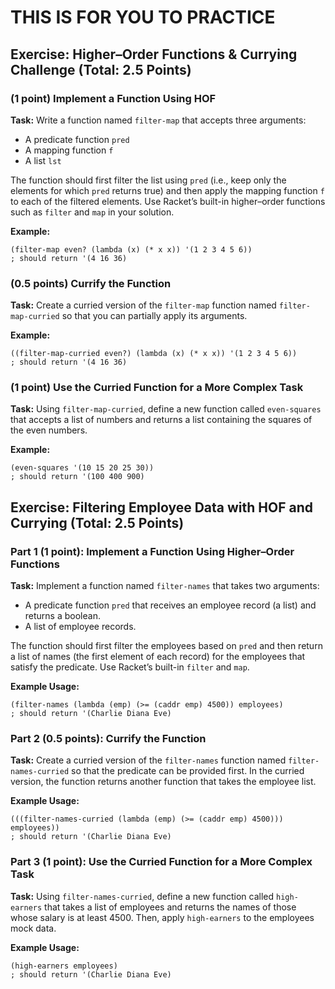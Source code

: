 # THIS IS FOR YOU TO PRACTICE

## Exercise: Higher–Order Functions & Currying Challenge (Total: 2.5 Points)

### (1 point) Implement a Function Using HOF

**Task:**
Write a function named `filter-map` that accepts three arguments:
- A predicate function `pred`
- A mapping function `f`
- A list `lst`

The function should first filter the list using `pred` (i.e., keep only the elements for which `pred` returns true) and then apply the mapping function `f` to each of the filtered elements. Use Racket’s built-in higher–order functions such as `filter` and `map` in your solution.

**Example:**
```racket
(filter-map even? (lambda (x) (* x x)) '(1 2 3 4 5 6))
; should return '(4 16 36)
```

### (0.5 points) Currify the Function

**Task:**
Create a curried version of the `filter-map` function named `filter-map-curried` so that you can partially apply its arguments.

**Example:**
```racket
((filter-map-curried even?) (lambda (x) (* x x)) '(1 2 3 4 5 6))
; should return '(4 16 36)
```

### (1 point) Use the Curried Function for a More Complex Task

**Task:**
Using `filter-map-curried`, define a new function called `even-squares` that accepts a list of numbers and returns a list containing the squares of the even numbers.

**Example:**
```racket
(even-squares '(10 15 20 25 30))
; should return '(100 400 900)
```

## Exercise: Filtering Employee Data with HOF and Currying (Total: 2.5 Points)

### Part 1 (1 point): Implement a Function Using Higher–Order Functions

**Task:**
Implement a function named `filter-names` that takes two arguments:
- A predicate function `pred` that receives an employee record (a list) and returns a boolean.
- A list of employee records.

The function should first filter the employees based on `pred` and then return a list of names (the first element of each record) for the employees that satisfy the predicate. Use Racket’s built-in `filter` and `map`.

**Example Usage:**
```racket
(filter-names (lambda (emp) (>= (caddr emp) 4500)) employees)
; should return '(Charlie Diana Eve)
```

### Part 2 (0.5 points): Currify the Function

**Task:**
Create a curried version of the `filter-names` function named `filter-names-curried` so that the predicate can be provided first. In the curried version, the function returns another function that takes the employee list.

**Example Usage:**
```racket
(((filter-names-curried (lambda (emp) (>= (caddr emp) 4500))) employees))
; should return '(Charlie Diana Eve)
```

### Part 3 (1 point): Use the Curried Function for a More Complex Task

**Task:**
Using `filter-names-curried`, define a new function called `high-earners` that takes a list of employees and returns the names of those whose salary is at least 4500. Then, apply `high-earners` to the employees mock data.

**Example Usage:**
```racket
(high-earners employees)
; should return '(Charlie Diana Eve)
```